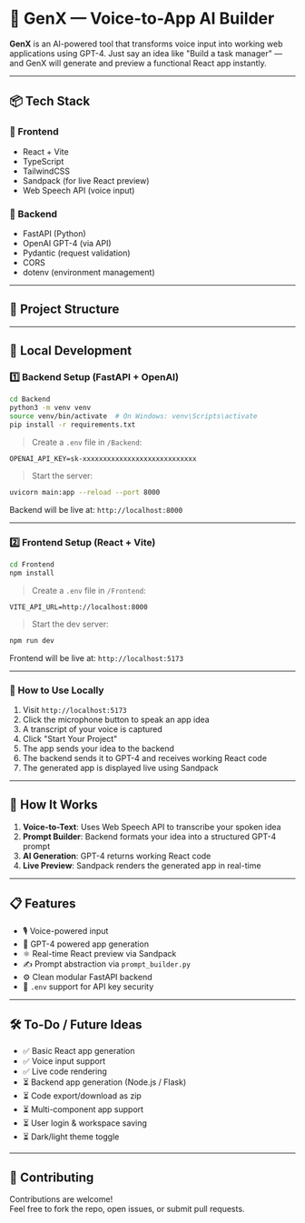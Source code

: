 # 🧠 GenX — Voice-to-App AI Builder

**GenX** is an AI-powered tool that transforms voice input into working web applications using GPT-4. Just say an idea like "Build a task manager" — and GenX will generate and preview a functional React app instantly.

---

## 📦 Tech Stack

### 🎨 Frontend
- React + Vite
- TypeScript
- TailwindCSS
- Sandpack (for live React preview)
- Web Speech API (voice input)

### 🧠 Backend
- FastAPI (Python)
- OpenAI GPT-4 (via API)
- Pydantic (request validation)
- CORS
- dotenv (environment management)

---

## 📁 Project Structure

---

## 🚀 Local Development

### 1️⃣ Backend Setup (FastAPI + OpenAI)

```bash
cd Backend
python3 -m venv venv
source venv/bin/activate  # On Windows: venv\Scripts\activate
pip install -r requirements.txt
```

> Create a `.env` file in `/Backend`:

```env
OPENAI_API_KEY=sk-xxxxxxxxxxxxxxxxxxxxxxxxxxxx
```

> Start the server:

```bash
uvicorn main:app --reload --port 8000
```

Backend will be live at: `http://localhost:8000`

---

### 2️⃣ Frontend Setup (React + Vite)

```bash
cd Frontend
npm install
```

> Create a `.env` file in `/Frontend`:

```env
VITE_API_URL=http://localhost:8000
```

> Start the dev server:

```bash
npm run dev
```

Frontend will be live at: `http://localhost:5173`

---

### 🧪 How to Use Locally

1. Visit `http://localhost:5173`
2. Click the microphone button to speak an app idea
3. A transcript of your voice is captured
4. Click "Start Your Project"
5. The app sends your idea to the backend
6. The backend sends it to GPT-4 and receives working React code
7. The generated app is displayed live using Sandpack

---

## 🧠 How It Works

1. **Voice-to-Text**: Uses Web Speech API to transcribe your spoken idea
2. **Prompt Builder**: Backend formats your idea into a structured GPT-4 prompt
3. **AI Generation**: GPT-4 returns working React code
4. **Live Preview**: Sandpack renders the generated app in real-time

---

## 📋 Features

- 🎙️ Voice-powered input
- 🧠 GPT-4 powered app generation
- ⚛️ Real-time React preview via Sandpack
- ✍️ Prompt abstraction via `prompt_builder.py`
- ⚙️ Clean modular FastAPI backend
- 🔐 `.env` support for API key security

---

## 🛠 To-Do / Future Ideas

- ✅ Basic React app generation
- ✅ Voice input support
- ✅ Live code rendering
- ⏳ Backend app generation (Node.js / Flask)
- ⏳ Code export/download as zip
- ⏳ Multi-component app support
- ⏳ User login & workspace saving
- ⏳ Dark/light theme toggle

---

## 🤝 Contributing

Contributions are welcome!  
Feel free to fork the repo, open issues, or submit pull requests.

